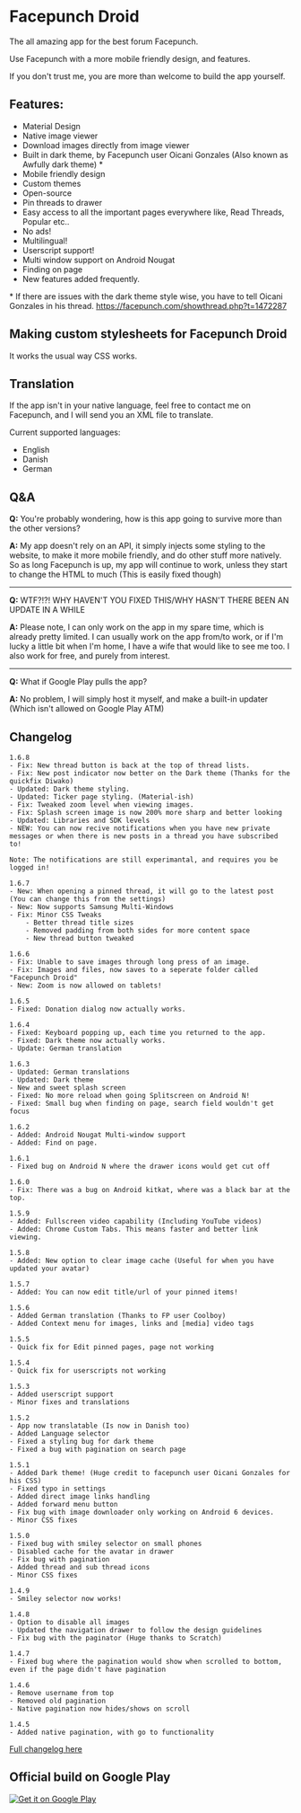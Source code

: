 # Facepunch Droid
The all amazing app for the best forum Facepunch.

Use Facepunch with a more mobile friendly design, and features.

If you don't trust me, you are more than welcome to build the app yourself.

## Features:
- Material Design 
- Native image viewer 
- Download images directly from image viewer
- Built in dark theme, by Facepunch user Oicani Gonzales (Also known as Awfully dark theme) *
- Mobile friendly design 
- Custom themes 
- Open-source
- Pin threads to drawer
- Easy access to all the important pages everywhere like, Read Threads, Popular etc.. 
- No ads! 
- Multilingual! 
- Userscript support!
- Multi window support on Android Nougat
- Finding on page
- New features added frequently.


\* If there are issues with the dark theme style wise, you have to tell Oicani Gonzales in his thread.
https://facepunch.com/showthread.php?t=1472287

## Making custom stylesheets for Facepunch Droid
It works the usual way CSS works. 

## Translation
If the app isn't in your native language, feel free to contact me on Facepunch, and I will send you an XML file to translate.

Current supported languages:
- English
- Danish
- German


## Q&A
**Q:** You're probably wondering, how is this app going to survive more than the other versions?

**A:** My app doesn't rely on an API, it simply injects some styling to the website, to make it more mobile friendly, and do other stuff more natively. So as long Facepunch is up, my app will continue to work, unless they start to change the HTML to much (This is easily fixed though)

---------

**Q:** WTF?!?! WHY HAVEN'T YOU FIXED THIS/WHY HASN'T THERE BEEN AN UPDATE IN A WHILE

**A:** Please note, I can only work on the app in my spare time, which is already pretty limited. I can usually work on the app from/to work, or if I'm lucky a little bit when I'm home, I have a wife that would like to see me too. I also work for free, and purely from interest.

---------

**Q:** What if Google Play pulls the app?

**A:** No problem, I will simply host it myself, and make a built-in updater (Which isn't allowed on Google Play ATM)


## Changelog
	1.6.8
	- Fix: New thread button is back at the top of thread lists.
	- Fix: New post indicator now better on the Dark theme (Thanks for the quickfix Diwako)
    - Updated: Dark theme styling.
    - Updated: Ticker page styling. (Material-ish)
    - Fix: Tweaked zoom level when viewing images.
    - Fix: Splash screen image is now 200% more sharp and better looking
    - Updated: Libraries and SDK levels
    - NEW: You can now recive notifications when you have new private messages or when there is new posts in a thread you have subscribed to!

    Note: The notifications are still experimantal, and requires you be logged in!

	1.6.7
	- New: When opening a pinned thread, it will go to the latest post (You can change this from the settings)
	- New: Now supports Samsung Multi-Windows
    - Fix: Minor CSS Tweaks
        - Better thread title sizes
        - Removed padding from both sides for more content space
        - New thread button tweaked
	
    1.6.6
    - Fix: Unable to save images through long press of an image.
    - Fix: Images and files, now saves to a seperate folder called "Facepunch Droid"
    - New: Zoom is now allowed on tablets!

    1.6.5
    - Fixed: Donation dialog now actually works.

    1.6.4
    - Fixed: Keyboard popping up, each time you returned to the app.
    - Fixed: Dark theme now actually works.
    - Update: German translation

    1.6.3
    - Updated: German translations
    - Updated: Dark theme
    - New and sweet splash screen
    - Fixed: No more reload when going Splitscreen on Android N!
    - Fixed: Small bug when finding on page, search field wouldn't get focus

    1.6.2
    - Added: Android Nougat Multi-window support
    - Added: Find on page.
    
    1.6.1
    - Fixed bug on Android N where the drawer icons would get cut off

    1.6.0
    - Fix: There was a bug on Android kitkat, where was a black bar at the top.

    1.5.9
    - Added: Fullscreen video capability (Including YouTube videos)
    - Added: Chrome Custom Tabs. This means faster and better link viewing.

    1.5.8
    - Added: New option to clear image cache (Useful for when you have updated your avatar)

    1.5.7
    - Added: You can now edit title/url of your pinned items!
    
    1.5.6
    - Added German translation (Thanks to FP user Coolboy)
    - Added Context menu for images, links and [media] video tags
    
    1.5.5
    - Quick fix for Edit pinned pages, page not working
    
    1.5.4
    - Quick fix for userscripts not working
    
    1.5.3
    - Added userscript support
    - Minor fixes and translations

    1.5.2
    - App now translatable (Is now in Danish too)
    - Added Language selector
    - Fixed a styling bug for dark theme
    - Fixed a bug with pagination on search page

    1.5.1
    - Added Dark theme! (Huge credit to facepunch user Oicani Gonzales for his CSS)
    - Fixed typo in settings
    - Added direct image links handling
    - Added forward menu button
    - Fix bug with image downloader only working on Android 6 devices.
    - Minor CSS fixes
    
    1.5.0
    - Fixed bug with smiley selector on small phones
    - Disabled cache for the avatar in drawer
    - Fix bug with pagination
    - Added thread and sub thread icons
    - Minor CSS fixes

    1.4.9
    - Smiley selector now works!

    1.4.8
    - Option to disable all images
    - Updated the navigation drawer to follow the design guidelines
    - Fix bug with the paginator (Huge thanks to Scratch)
    
    1.4.7
    - Fixed bug where the pagination would show when scrolled to bottom, even if the page didn't have pagination
    
    1.4.6
    - Remove username from top
    - Removed old pagination
    - Native pagination now hides/shows on scroll
    
    1.4.5
    - Added native pagination, with go to functionality

    
    
[Full changelog here](https://github.com/dasmikko/facepunchdroid/blob/master/changelog.md)

## Official build on Google Play
[![Get it on Google Play](https://my.mixtape.moe/mjhsns.png)](https://play.google.com/store/apps/details?id=com.apps.anker.facepunchdroid)
